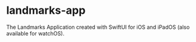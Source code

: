 # landmarks-app
The Landmarks Application created with SwiftUI for iOS and iPadOS (also available for watchOS).
